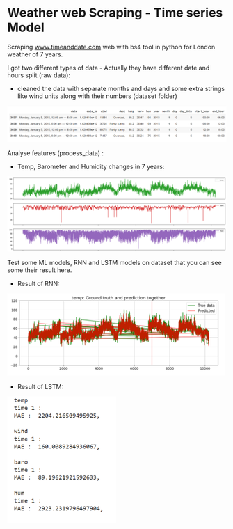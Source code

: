 # Weather web Scraping - Time series Model
Scraping www.timeanddate.com web with bs4 tool in python for London weather of 7 years.

I got two different types of data - Actually they have different date and hours split (raw data):

- cleaned the data with separate months and days and some extra strings like wind units along with their numbers (dataset folder)
<img src="/Pictures/Script.png" width="1200">

Analyse features (process_data) :
- Temp, Barometer and Humidity changes in 7 years: 
<img src="/Pictures/SevenYear.png" width="1200">

Test some ML models, RNN and LSTM models on dataset that you can see some their result here.
- Result of RNN:
<img src="/Pictures/RNN_result.png" width="500">

- Result of LSTM:
<img src="/Pictures/LSTM_result.png" width="250">
